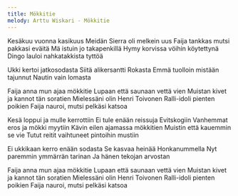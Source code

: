 ```yaml
---
title: Mökkitie
melody: Arttu Wiskari - Mökkitie
---
```


Kesäkuu vuonna kasikuus
Meidän Sierra oli melkein uus
Faija tankkas mutsi pakkasi eväitä
Mä istuin jo takapenkillä
Hymy korvissa vöihin köytettynä
Dingo lauloi nahkatakkista tyttöä

Ukki kertoi jatkosodasta
Siitä alikersantti Rokasta
Emmä tuolloin mistään tajunnut
Nautin vain lomasta

Faija anna mun ajaa mökkitie
Lupaan että saunaan vettä vien
Muistan kivet ja kannot tän soratien
Mielessäni olin Henri Toivonen
Ralli-idoli pienten poikien
Faija nauroi, mutsi pelkäsi katsoa

Kesä loppui ja mulle kerrottiin
Ei tule enään reissuja Evitskogiin
Vanhemmat eros ja mökki myytiin
Kävin eilen ajamassa mökkitien
Muistin että kauemmin se vie
Tutut reitit vaihtuneet pintoihin mustiin

Ei ukkikaan kerro enään sodasta
Se kasvaa heinää Honkanummella
Nyt paremmin ymmärrän tarinan
Ja hänen tekojan arvostan

Faija anna mun ajaa mökkitie
Lupaan että saunaan vettä vien
Muistan kivet ja kannot tän soratien
Mielessäni olin Henri Toivonen
Ralli-idoli pienten poikien
Faija nauroi, mutsi pelkäsi katsoa
